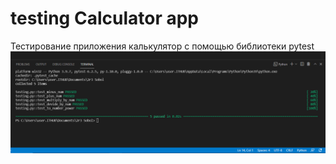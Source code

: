 # testing Calculator app
Тестирование приложения калькулятор с помощью библиотеки pytest
![](Снимок.png)

